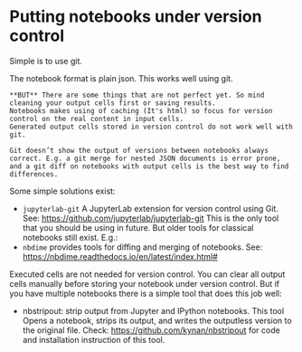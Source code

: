 # Putting notebooks under version control

Simple is to use git.

The notebook format is plain json. This works well using git.

```{attention} 
**BUT** There are some things that are not perfect yet. So mind cleaning your output cells first or saving results.
Notebooks makes using of caching (It's html) so focus for version control on the real content in input cells.
Generated output cells stored in version control do not work well with git.

Git doesn’t show the output of versions between notebooks always correct. E.g. a git merge for nested JSON documents is error prone, and a git diff on notebooks with output cells is the best way to find differences.

```


Some simple solutions exist:

* `jupyterlab-git` A JupyterLab extension for version control using Git. See: https://github.com/jupyterlab/jupyterlab-git This is the only tool that you should be using in future. But older tools for classical notebooks still exist. E.g.:
* `nbdime` provides tools for diffing and merging of notebooks. See: https://nbdime.readthedocs.io/en/latest/index.html# 

Executed cells are not needed for version control.
You can clear all output cells manually before storing your notebook under version control.
But if you have multiple notebooks there is a simple tool that does this job well:
* nbstripout: strip output from Jupyter and IPython notebooks.
This tool Opens a notebook, strips its output, and writes the outputless version to the original file. Check: https://github.com/kynan/nbstripout for code and installation instruction of this tool.



